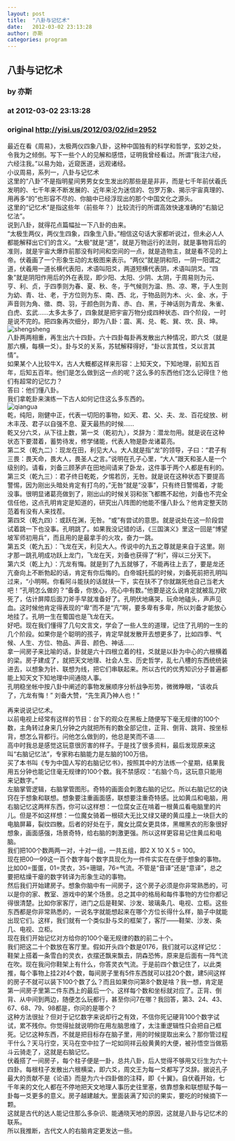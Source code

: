 ```yaml
---
layout: post
title:  "八卦与记忆术"
date:   2012-03-02 23:13:28
author: 亦斯
categories: program
---
```


## 八卦与记忆术
### by 亦斯
### at 2012-03-02 23:13:28
### original <http://yisi.us/2012/03/02/id=2952>

<p> 最近在看《周易》，太极两仪四象八卦，这种中国独有的科学和哲学，玄妙之处，令我为之倾倒。写下一些个人的见解和感悟，证明我曾经看过。所谓“我注六经，六经注我。”以易为始，近窥医道，远观诸经。<br>
    小议周易，系列一，八卦与记忆术<br>
    这里的“八卦”不是指明星间男男女女生发出的那些是是非非，而是七千年前伏羲氏发明的、七千年来不断发展的、近年来沦为迷信的、包罗万象、揭示宇宙真理的、用再多“的”也形容不尽的、你脑中已经浮现出的那个中国文化之源头。<br>
    这里的“记忆术”是指这些年（前些年？）比较流行的所谓高效快速准确的“右脑记忆法”。<span></span><br>
    说到八卦，就得花点篇幅扯一下八卦的由来。<br>
    “太极生两仪，两仪生四象，四象生八卦。”相信这句话大家都听说过，但未必人人都能解释出它们的含义。“太极”就是“道”，就是万物运行的法则，就是事物背后的准则，就是宇宙大爆炸前那没有时间和空间的一点，就是造物主，就是看不见的上帝。伏羲画了一个形象生动的太极图来表示。“两仪”就是阴和阳，一阴一阳谓之道，伏羲用一道长横代表阳，术语叫阳爻，两道短横代表阴，术语叫阴爻。“四象”就是阴阳作用后的外在表现，即少阳、太阳、少阴、太阴，于周易则为元、亨、利、贞，于四季则为春、夏、秋、冬，于气候则为温、热、凉、寒，于人生则为幼、青、壮、老，于方位则为东、南、西、北，于物品则为木、火、金、水，于声音则为角、徵、商、羽，于颜色则为青、赤、白、黑，于神话则为青龙、朱雀、白虎、玄武……太多太多了，四象就是把宇宙万物分成四种状态、四个阶段，一时是说不完的。把四象再次细分，即为八卦：震、离、兑、乾、巽、坎、艮、坤。<br>
<img src="http://dl.yisi.us/u/32197565/blog/2952/shengsheng.jpg" alt="shengsheng"><br>
    八卦两两相重，再生出六十四卦。六十四卦每卦再发散出六种情况，即六爻（就是那六横，每横一爻）。卦与爻的关系，苏轼解释得好，“卦以言其性，爻以言其情”。<br>
    如果某个人比较牛X，古人大概都这样来形容：上知天文，下知地理，前知五百年，后知五百年。他们是怎么做到这一点的呢？这么多的东西他们怎么记得住？他们有超常的记忆力？<br>
    答曰：他们懂八卦。<br>
    我们拿乾卦来演练一下古人如何记住这么多东西的。<br>
<img src="http://dl.yisi.us/u/32197565/blog/2952/qiangua.jpg" alt="qiangua"><br>
    乾，纯阳，刚健中正，代表一切阳的事物，如天、君、父、夫、龙、百花绽放、树木丰茂、君子以自强不息、夏天最热的时候……<br>
    乾又分六爻，从下往上数，第一爻（乾初九），爻辞为：潜龙勿用。就是说在这种状态下要潜着，蓄势待发，修学储能，代表人物是卧龙诸葛亮。<br>
    第二爻（乾九二）：现龙在田，利见大人。大人就是指”龙”的领导，子曰：“君子有三畏：畏天命，畏大人，畏圣人之言。”说明在孔子心里，“大人”跟天和圣人是一个级别的。请看，刘备三顾茅庐在田地间请来了卧龙，这件事于两个人都是有利的。<br>
    第三爻（乾九三）：君子终日乾乾，夕惕若厉，无咎。就是说在这种状态下要提高警惕，因为刚出头暗处肯定有打鸟的，”无咎”就是“没事”，只有终日警惕着，才能没事。很明显诸葛亮做到了，刚出山的时候关羽和张飞都瞧不起他，刘备也不完全信任他，这点孔明肯定是知道的，研究出八阵图的他能不懂八卦么？他肯定整天防范着有没有人来找茬。<br>
    第四爻（乾九四）：或跃在渊，无咎。“或”有尝试的意思。就是说处在这一阶段尝试着跳一下也没事。孔明跳了。如果我没记错的话，《三国演义》里这一回是“博望坡军师初用兵”，而且用的是最拿手的火攻，奋力一跳。<br>
    第五爻（乾九五）：飞龙在天，利见大人。传说中的九五之尊就是来自于这里。刚才那一跳孔明成功跃上龙门，飞龙在天，刘备也获得了“利”，得以三分天下。<br>
    第六爻（乾上九）：亢龙有悔。就是到了九五就够了，不能再往上去了，要是龙还亢奋向上不断勃起的话，肯定有你后悔的。白帝城托孤的时候，刘备死前把孔明叫过来，“小明啊。你看阿斗能扶的话就扶一下，实在扶不了你就踹死他自己当老大吧！”孔明怎么做的？“备备，你放心，亮心中有数。”他要是这么说肯定就被乱刀砍死了，估计屏障后面刀斧手早就准备好了。孔明伏地痛哭，玩命地磕头，声声见血。这时候他肯定得表现的“卑”而不是“亢”啊，要多卑有多卑，所以刘备才能放心地挂了。孔明一生在蜀国也是飞龙在天。<br>
    好吧。现在我们懂得了几句文言文，学会了一些人生的道理，记住了孔明的一生的几个阶段。如果你是个聪明的孩子，肯定早就发散开去想更多了，比如四季、气候、人生、方位、物品、声音、颜色、神话……<br>
    拿一间房子来比喻的话，卦就是六十四根立着的柱，爻就是以卦为中心的六根横着的梁。房子建成了，就把天文地理、社会人生、历史哲学，乱七八槽的东西统统装进去，以想象为针、联想为线，把它们串联起来。所以古代的优秀知识分子普遍都能上知天文下知地理中间通晓人事。<br>
    孔明稳坐帐中按八卦中阐述的事物发展顺序分析战争形势，微微睁眼，“该收兵了，亢龙有悔！” 刘备大赞，“先生真乃神人也！”</p>
<p>    再来说说记忆术。<br>
    以前电视上经常有这样的节目：台下的观众在黑板上随便写下毫无规律的100个数，主角转过身来几分钟之内就把所有的数全部记住，正背、倒背、跳背、按坐标背，想怎么背都行。问他怎么做到的，他总是笑而不语……<br>
    高中时我总是感觉这玩意很厉害的样子。于是找了很多资料，最后发现原来这叫“右脑记忆法”，专家称右脑能力是左脑的100万倍。<br>
    买了本书叫《专为中国人写的右脑记忆书》，按照其中的方法练一个星期，结果我用五分钟也能记住毫无规律的100个数。我不禁感叹：“右脑个鸟，这玩意只能用来记数字。”<br>
    左脑掌管逻辑，右脑掌管图形。奇特的画面会刺激右脑的记忆。所以右脑记忆的诀窍在于想象和联想。想象要注重画面感，联想要注重奇特感。比如黄瓜和电脑，用右脑记忆这两样东西，你可以这样想：一位腐女正在啃着一根黄瓜看电脑里的片儿。但是不如这样想：一位魔女骑着一根硕大无比又绿又硬的黄瓜撞上一块巨大的电脑屏幕，裂纹四散。后者的好处在于，魔女比腐女更具体，黑帽黑衣的形象很好想象，画面感强，场景奇特，给右脑的刺激更强。所以这样更容易记住黄瓜和电脑。<br>
    我们把100个数两两一对，十对一组，一共五组，即2 X 10 X 5 = 100。<br>
    现在把00—99这一百个数字每个数字具现化为一件件实实在在便于想象的事物。比如00=蛋蛋，01=灵衣，35=珊瑚，76=气流。不管是“音译”还是“意译”，总之要把枯燥干瘪的数字转译为形象生动的事物。<br>
    然后我们开始建房子。想象你脑中有一间房子，这个房子必须是你非常熟悉的，可以是你的家、教室、游戏中的某个场景。总之其中的格局和每件事物的方位你都记得很清楚。比如你家客厅，进门之后是鞋架、沙发、玻璃条几、电视、立柜。这些东西都是你非常熟悉的，一说名字就能想起来在哪个方位长得什么样，脑子中就能出现它们。这样，我们就有一个类似卦与爻的框架了，客厅——鞋架、沙发、条几、电视、立柜。<br>
    现在我们开始记忆对方给你的100个毫无规律的数的前二十个。<br>
    我们把这二十个数放在客厅里。假如开头四个数是0176，我们就可以这样记忆：鞋架上搭着一条雪白的灵衣，衣摆还飘来飘去，阴森恐怖，原来是后面有一阵气流在吹。现在我问你鞋架上有什么，你答灵衣气流。于是前四个数记住了，以此类推，每个事物上挂2对4个数，每间房子里有5件东西就可以挂20个数，建5间这样的房子不就可以装下100个数了么？而且如果你问第8个数是啥？我一想，肯定是第一间房子里第二件东西上的最后一个。这样每个数和坐标就对应了。正背、倒背、从中间到两边，随便怎么玩都行，甚至你问7在哪？我回答，第3、24、43、67、68、79、98都是，你问的是哪个？<br>
    这种方法很扯？但对于记忆数字来说却行之有效，不信你死记硬背100个数字试试，累不残你。你觉得扯就说明你在用左脑思维了，太注重逻辑性只会把自己框死。记忆这种东西，不就是把目标存在脑子里，用的时候提取出来么？那你管过程干什么？天马行空，天马在空中拉了一坨如同祥云般黄黄的大便，被孙悟空当做筋斗云骑走了，这就是右脑记忆。<br>
    伏羲搭了一间房子，每个柱子便是一卦，总共八卦，后人觉得不够用又衍生为六十四卦。每根柱子发散出六根横梁，即六爻，周文王为每一爻都写了爻辞。据说孔子最大的贡献不是《论语》而是为六十四卦做的注释，即《十翼》。自伏羲开始，七千年来的文化人都在不停地把天文地理人事历史往里塞，依靠想象和联想赋予每一卦每一爻更多的意义。房子越建越大。里面装满了知识的果实，要吃的时候摘下一颗。<br>
    这就是古代的达人能记住那么多杂识、能通晓天地的原因，这就是八卦与记忆术的联系。<br>
    所以我推断，古代文人的右脑肯定更发达一些。</p>